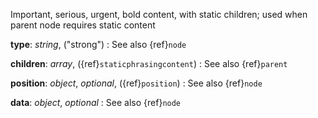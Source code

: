 Important, serious, urgent, bold content, with static children; used when parent node requires static content

__type__: _string_, ("strong")
: See also {ref}`node`

__children__: _array_, ({ref}`staticphrasingcontent`)
: See also {ref}`parent`

__position__: _object_, _optional_, ({ref}`position`)
: See also {ref}`node`

__data__: _object_, _optional_
: See also {ref}`node`

